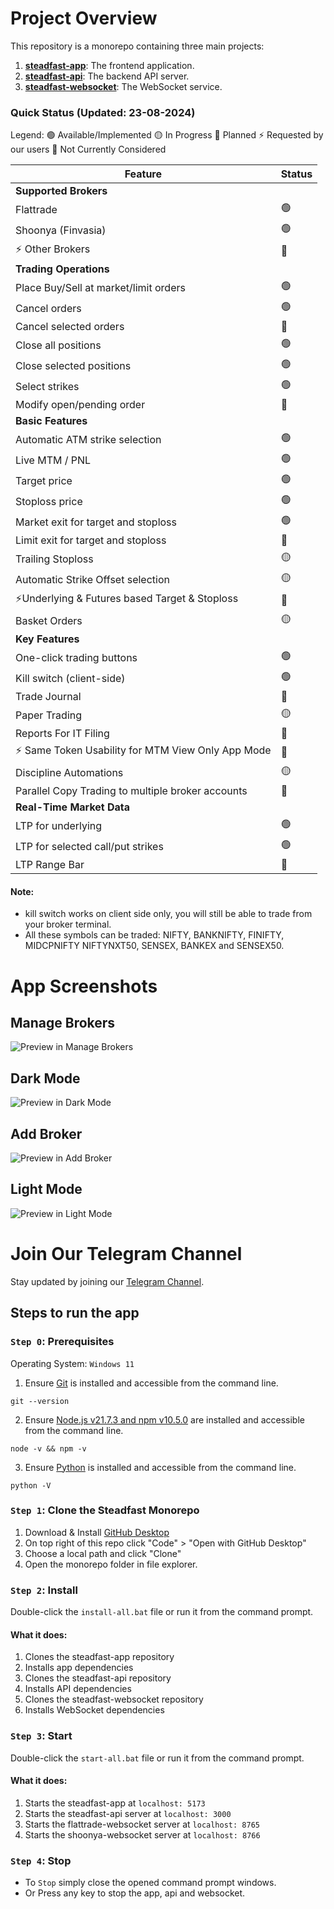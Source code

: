 # Project Overview

This repository is a monorepo containing three main projects:

1. [**steadfast-app**](https://github.com/narenkram/steadfast-app): The frontend application.
2. [**steadfast-api**](https://github.com/narenkram/steadfast-api): The backend API server.
3. [**steadfast-websocket**](https://github.com/narenkram/steadfast-websocket): The WebSocket service.

### Quick Status (Updated: 23-08-2024)

Legend:
🟢 Available/Implemented
🟡 In Progress
🔵 Planned
⚡ Requested by our users
🔴 Not Currently Considered

| Feature                                            | Status |
| -------------------------------------------------- | ------ |
| **Supported Brokers**                              |        |
| Flattrade                                          | 🟢     |
| Shoonya (Finvasia)                                 | 🟢     |
| ⚡ Other Brokers                                   | 🔴     |
| **Trading Operations**                             |        |
| Place Buy/Sell at market/limit orders              | 🟢     |
| Cancel orders                                      | 🟢     |
| Cancel selected orders                             | 🔵     |
| Close all positions                                | 🟢     |
| Close selected positions                           | 🟢     |
| Select strikes                                     | 🟢     |
| Modify open/pending order                          | 🔴     |
| **Basic Features**                                 |        |
| Automatic ATM strike selection                     | 🟢     |
| Live MTM / PNL                                     | 🟢     |
| Target price                                       | 🟢     |
| Stoploss price                                     | 🟢     |
| Market exit for target and stoploss                | 🟢     |
| Limit exit for target and stoploss                 | 🔵     |
| Trailing Stoploss                                  | 🟡     |
| Automatic Strike Offset selection                  | 🟡     |
| ⚡Underlying & Futures based Target & Stoploss     | 🔵     |
| Basket Orders                                      | 🟡     |
| **Key Features**                                   |        |
| One-click trading buttons                          | 🟢     |
| Kill switch (client-side)                          | 🟢     |
| Trade Journal                                      | 🔵     |
| Paper Trading                                      | 🟡     |
| Reports For IT Filing                              | 🔵     |
| ⚡ Same Token Usability for MTM View Only App Mode | 🔵     |
| Discipline Automations                             | 🟡     |
| Parallel Copy Trading to multiple broker accounts  | 🔵     |
| **Real-Time Market Data**                          |
| LTP for underlying                                 | 🟢     |
| LTP for selected call/put strikes                  | 🟢     |
| LTP Range Bar                                      | 🔵     |

#### Note:

- kill switch works on client side only, you will still be able to trade from your broker terminal.
- All these symbols can be traded: NIFTY, BANKNIFTY, FINIFTY, MIDCPNIFTY NIFTYNXT50, SENSEX, BANKEX and SENSEX50.

# App Screenshots

## Manage Brokers

![Preview in Manage Brokers](preview_managebroker_light.png)

## Dark Mode

![Preview in Dark Mode](preview_dark.png)

## Add Broker

![Preview in Add Broker](preview_addbroker_light.png)

## Light Mode

![Preview in Light Mode](preview_light.png)

# Join Our Telegram Channel

Stay updated by joining our [Telegram Channel](https://t.me/steadfastapp).

## Steps to run the app

### `Step 0`: Prerequisites

Operating System: `Windows 11`

1. Ensure [Git](https://git-scm.com/download/win) is installed and accessible from the command line.

```
git --version
```

2. Ensure [Node.js v21.7.3 and npm v10.5.0](https://nodejs.org/en/download/prebuilt-installer) are installed and accessible from the command line.

```
node -v && npm -v
```

3. Ensure [Python](https://www.python.org/downloads/) is installed and accessible from the command line.

```
python -V
```

### `Step 1`: Clone the Steadfast Monorepo

1. Download & Install [GitHub Desktop](https://desktop.github.com/)
2. On top right of this repo click "Code" > "Open with GitHub Desktop"
3. Choose a local path and click "Clone"
4. Open the monorepo folder in file explorer.

### `Step 2`: Install

Double-click the `install-all.bat` file or run it from the command prompt.

#### What it does:

1. Clones the steadfast-app repository
2. Installs app dependencies
3. Clones the steadfast-api repository
4. Installs API dependencies
5. Clones the steadfast-websocket repository
6. Installs WebSocket dependencies

### `Step 3`: Start

Double-click the `start-all.bat` file or run it from the command prompt.

#### What it does:

1. Starts the steadfast-app at `localhost: 5173`
2. Starts the steadfast-api server at `localhost: 3000`
3. Starts the flattrade-websocket server at `localhost: 8765`
4. Starts the shoonya-websocket server at `localhost: 8766`

### `Step 4`: Stop

- To `Stop` simply close the opened command prompt windows.
- Or Press any key to stop the app, api and websocket.
